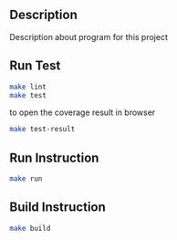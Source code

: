 ## Description
Description about program for this project

## Run Test
```bash
make lint
make test
```

to open the coverage result in browser
```bash
make test-result
```

## Run Instruction
```bash
make run
```

## Build Instruction
```bash
make build
```
